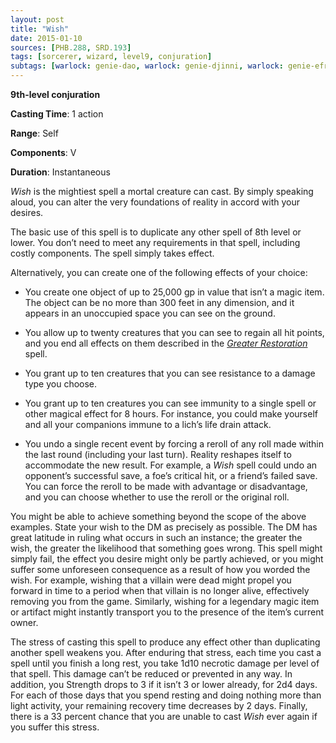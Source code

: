 ```yaml
---
layout: post
title: "Wish"
date: 2015-01-10
sources: [PHB.288, SRD.193]
tags: [sorcerer, wizard, level9, conjuration]
subtags: [warlock: genie-dao, warlock: genie-djinni, warlock: genie-efreeti, warlock: genie-marid]
---
```


**9th-level conjuration**

**Casting Time**: 1 action

**Range**: Self

**Components**: V

**Duration**: Instantaneous

*Wish* is the mightiest spell a mortal creature can cast. By simply speaking aloud, you can alter the very foundations of reality in accord with your desires.

The basic use of this spell is to duplicate any other spell of 8th level or lower. You don’t need to meet any requirements in that spell, including costly components. The spell simply takes effect.

Alternatively, you can create one of the following effects of your choice:

* You create one object of up to 25,000 gp in value that isn’t a magic item. The object can be no more than 300 feet in any dimension, and it appears in an unoccupied space you can see on the ground.

* You allow up to twenty creatures that you can see to regain all hit points, and you end all effects on them described in the *[Greater Restoration](greater-restoration)* spell.

* You grant up to ten creatures that you can see resistance to a damage type you choose.

* You grant up to ten creatures you can see immunity to a single spell or other magical effect for 8 hours. For instance, you could make yourself and all your companions immune to a lich’s life drain attack.

* You undo a single recent event by forcing a reroll of any roll made within the last round (including your last turn). Reality reshapes itself to accommodate the new result. For example, a *Wish* spell could undo an opponent’s successful save, a foe’s critical hit, or a friend’s failed save. You can force the reroll to be made with advantage or disadvantage, and you can choose whether to use the reroll or the original roll.

You might be able to achieve something beyond the scope of the above examples. State your wish to the DM as precisely as possible. The DM has great latitude in ruling what occurs in such an instance; the greater the wish, the greater the likelihood that something goes wrong. This spell might simply fail, the effect you desire might only be partly achieved, or you might suffer some unforeseen consequence as a result of how you worded the wish. For example, wishing that a villain were dead might propel you forward in time to a period when that villain is no longer alive, effectively removing you from the game. Similarly, wishing for a legendary magic item or artifact might instantly transport you to the presence of the item’s current owner.

The stress of casting this spell to produce any effect other than duplicating another spell weakens you. After enduring that stress, each time you cast a spell until you finish a long rest, you take 1d10 necrotic damage per level of that spell. This damage can’t be reduced or prevented in any way. In addition, you Strength drops to 3 if it isn’t 3 or lower already, for 2d4 days. For each of those days that you spend resting and doing nothing more than light activity, your remaining recovery time decreases by 2 days. Finally, there is a 33 percent chance that you are unable to cast *Wish* ever again if you suffer this stress.
